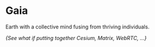 # Gaia
Earth with a collective mind fusing from thriving individuals.


*{See what if putting together Cesium, Matrix, WebRTC, ...}*
